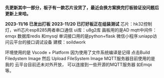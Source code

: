 **先更新其中一部分，板子有一款芯片没货了，最近会换方案换完打板验证没问题后更新上来哈。**

**2023-11/16  已发出打板**
**2023-11/20  已打好板正在组装测试**
芯片：hk32控制灯，wifi芯片esp8285两者串口通信
ui库：u8g2库
画板用的是AD
mqtt中间件：emqx
数据库redis 和mysql
单词接口用的是python+flask
微信小程序:uniapp访问云平台的接口调试设备
建模：soildwork 




环境使用的是 Vscode + Platform
因为使用了文件系统编译是记得
点击Build Filedystem Image 然后 Upload FileSystem Image 
MQTT服务器目前使用的是我的 云平台目前还未对外开放， 可以连接到一些开源的MQTT服务器 如Emqx等。